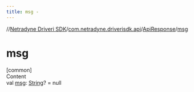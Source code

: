 ```yaml
---
title: msg -
---
```

//[Netradyne Driveri SDK](../../index.md)/[com.netradyne.driverisdk.api](../index.md)/[ApiResponse](index.md)/[msg](msg.md)



# msg  
[common]  
Content  
val [msg](msg.md): [String](https://kotlinlang.org/api/latest/jvm/stdlib/kotlin/-string/index.html)? = null  



